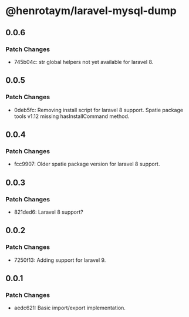 # @henrotaym/laravel-mysql-dump

## 0.0.6

### Patch Changes

- 745b04c: str global helpers not yet available for laravel 8.

## 0.0.5

### Patch Changes

- 0deb5fc: Removing install script for laravel 8 support. Spatie package tools v1.12 missing hasInstallCommand method.

## 0.0.4

### Patch Changes

- fcc9907: Older spatie package version for laravel 8 support.

## 0.0.3

### Patch Changes

- 821ded6: Laravel 8 support?

## 0.0.2

### Patch Changes

- 7250f13: Adding support for laravel 9.

## 0.0.1

### Patch Changes

- aedc621: Basic import/export implementation.
